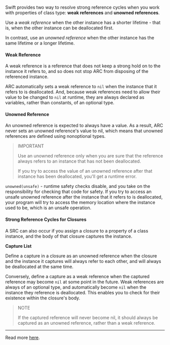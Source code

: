 Swift provides two way to resolve strong reference cycles when you work with
properties of class type: __weak references__ and __unowned references__.

Use a _weak reference_ when the other instance has a shorter lifetime - that is, 
when the other instance can be deallocated first.

In contrast, use an _unowned reference_ when the other instance has the same lifetime
or a longer lifetime.

#### Weak Reference ####

A weak reference is a reference that does not keep a strong hold on to the instance 
it refers to, and so does not stop ARC from disposing of the referenced instance.

ARC automatically sets a weak reference to `nil` when the instance that it refers
to is deallocated. And, because weak references need to allow their value to be
changed to `nil` at runtime, they are always declared as variables, rather than
constants, of an optional type.

#### Unowned Reference ####

An unowned reference is expected to always have a value. As a result, ARC never
sets an unowned reference's value to nil, which means that unowned references
are defined using nonoptional types.

> IMPORTANT
>
> Use an unowned reference only when you are sure that the reference always refers
> to an instance that has not been deallocated.
>
> If you try to access the value of an unowned reference after that instance has
> been deallocated, you'll get a runtime error.

`unowned(unsafe)` - runtime safety checks disable, and you take on the responsibility
for checking that code for safety. If you try to access an unsafe unowned reference
after the instance that it refers to is deallocated, your program will try to
access the memory location where the instance used to be, which is an unsafe operation.

#### Strong Reference Cycles for Closures ####

A SRC can also occur if you assign a closure to a property of a class instance, and
the body of that closure captures the instance.

__Capture List__

Define a capture in a closure as an unowned reference when the closure and the instance
it captures will always refer to each other, and will always be deallocated at the
same time.

Conversely, define a capture as a weak reference when the captured reference may
become `nil` at some point in the future. Weak references are always of an optional
type, and automatically become `nil` when the instance they reference is deallocated.
This enables you to check for their existence within the closure's body.

> NOTE
>
> If the captured reference will never become nil, it should always be captured
> as an unowned reference, rather than a weak reference.

- - -

Read more [here](https://developer.apple.com/library/content/documentation/Swift/Conceptual/Swift_Programming_Language/AutomaticReferenceCounting.html).
